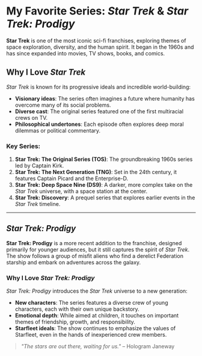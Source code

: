 # My Favorite Series: *Star Trek* & *Star Trek: Prodigy*

**Star Trek** is one of the most iconic sci-fi franchises, exploring themes of space exploration, diversity, and the human spirit. It began in the 1960s and has since expanded into movies, TV shows, books, and comics.

## Why I Love *Star Trek*

*Star Trek* is known for its progressive ideals and incredible world-building:

- **Visionary ideas**: The series often imagines a future where humanity has overcome many of its social problems.
- **Diverse cast**: The original series featured one of the first multiracial crews on TV.
- **Philosophical undertones**: Each episode often explores deep moral dilemmas or political commentary.

### Key Series:
1. **Star Trek: The Original Series (TOS)**: The groundbreaking 1960s series led by Captain Kirk.
2. **Star Trek: The Next Generation (TNG)**: Set in the 24th century, it features Captain Picard and the Enterprise-D.
3. **Star Trek: Deep Space Nine (DS9)**: A darker, more complex take on the *Star Trek* universe, with a space station at the center.
4. **Star Trek: Discovery**: A prequel series that explores earlier events in the *Star Trek* timeline.

---

## *Star Trek: Prodigy*

**Star Trek: Prodigy** is a more recent addition to the franchise, designed primarily for younger audiences, but it still captures the spirit of *Star Trek*. The show follows a group of misfit aliens who find a derelict Federation starship and embark on adventures across the galaxy.

### Why I Love *Star Trek: Prodigy*

*Star Trek: Prodigy* introduces the *Star Trek* universe to a new generation:

- **New characters**: The series features a diverse crew of young characters, each with their own unique backstory.
- **Emotional depth**: While aimed at children, it touches on important themes of friendship, growth, and responsibility.
- **Starfleet ideals**: The show continues to emphasize the values of Starfleet, even in the hands of inexperienced crew members.

> *"The stars are out there, waiting for us."* – Hologram Janeway
